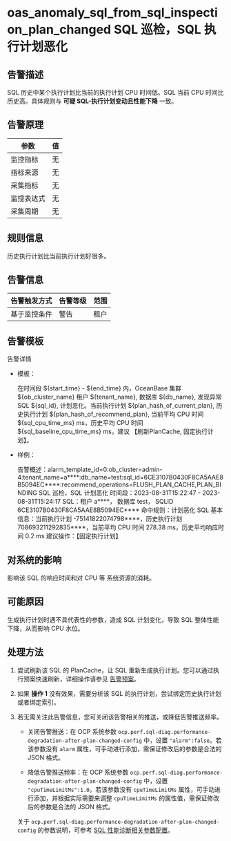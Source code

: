 # oas_anomaly_sql_from_sql_inspection_plan_changed SQL 巡检，SQL 执行计划恶化

## 告警描述

SQL 历史中某个执行计划比当前的执行计划 CPU 时间低。SQL 当前 CPU 时间比历史高。具体规则与 **可疑 SQL-执行计划变动且性能下降** 一致。

## 告警原理

| 参数 | 值 |
| -------- | -------- |
| 监控指标 | 无 |
| 指标来源 | 无 |
| 采集指标 | 无 |
| 监控表达式 | 无 |
| 采集周期 | 无 |

## 规则信息

历史执行计划比当前执行计划好很多。

## 告警信息

| 告警触发方式 | 告警等级 | 范围 |
| --------- | --------- | --------- |
| 基于监控条件 | 警告 | 租户 |

## 告警模板

告警详情

* 模板：

  在时间段 ${start_time} - ${end_time} 内，OceanBase 集群 ${ob_cluster_name} 租户 ${tenant_name}, 数据库 ${db_name}, 发现异常 SQL ${sql_id}, 计划恶化。当前执行计划 ${plan_hash_of_current_plan}, 历史执行计划 ${plan_hash_of_recommend_plan}, 当前平均 CPU 时间 ${sql_cpu_time_ms} ms，历史平均 CPU 时间 ${sql_baseline_cpu_time_ms} ms，建议 【刷新PlanCache, 固定执行计划】。

* 样例：

  告警概述：alarm_template_id=0:ob_cluster=admin-4:tenant_name=a****:db_name=test:sql_id=6CE3107B0430F8CA5AAE8B5094EC****:recommend_operations=FLUSH_PLAN_CACHE,PLAN_BINDING SQL 巡检，SQL 计划恶化
  时间段：2023-08-31T15:22:47 - 2023-08-31T15:24:17
  SQL：租户 a****， 数据库 test， SQLID 6CE3107B0430F8CA5AAE8B5094EC****
  命中规则：计划恶化
  SQL 基本信息：当前执行计划 -75141822074798****，历史执行计划 708693211292835****，当前平均 CPU 时间 278.38 ms，历史平均响应时间 0.2 ms
  建议操作：【固定执行计划】

## 对系统的影响

影响该 SQL 的响应时间和对 CPU 等 系统资源的消耗。

## 可能原因

生成执行计划时遇不具代表性的参数，造成 SQL 计划变化，导致 SQL 整体性能下降，从而影响 CPU 水位。

## 处理方法

1. 尝试刷新该 SQL 的 PlanCache，让 SQL 重新生成执行计划。您可以通过执行预案快速刷新，详细操作请参见 [告警预案](../500.appendix/400.execute-the-plan.md)。

2. 如果 **操作 1** 没有效果，需要分析该 SQL 的执行计划，尝试绑定历史执行计划或者绑定索引。

3. 若无需关注此告警信息，您可关闭该告警相关的推送，或降低告警推送频率。

   * 关闭告警推送：在 OCP 系统参数 `ocp.perf.sql-diag.performance-degradation-after-plan-changed-config` 中，设置 `"alarm":false`。若该参数没有 `alarm` 属性，可手动进行添加，需保证修改后的参数是合法的 JSON 格式。

   * 降低告警推送频率：在 OCP 系统参数 `ocp.perf.sql-diag.performance-degradation-after-plan-changed-config` 中，设置 `"cpuTimeLimitMs":1.0`。若该参数没有 `cpuTimeLimitMs` 属性，可手动进行添加，并根据实际需要来调整 `cpuTimeLimitMs` 的属性值，需保证修改后的参数是合法的 JSON 格式。

   关于 `ocp.perf.sql-diag.performance-degradation-after-plan-changed-config` 的参数说明，可参考 [SQL 性能诊断相关参数配置](../../../1000.diagnosis-and-tuning-fuctions/100.manage-sql-diagnosis/1400.sql-performance-diagnosis-related-parameter-configuration.md)。
